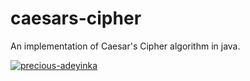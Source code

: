 # caesars-cipher
An implementation of Caesar's Cipher algorithm in java.

[![precious-adeyinka](https://circleci.com/gh/precious-adeyinka/caesars-cipher.svg?style=svg)](https://app.circleci.com/pipelines/github/precious-adeyinka/caesars-cipher?branch=master)
